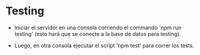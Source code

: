 # Testing

- Iniciar el servidor en una consola corriendo el commando 'npm run testing'  (esto hará que se conecte a la base de datos para testing).

- Luego, en otra consola ejecutar el script 'npm test' para correr los tests.
